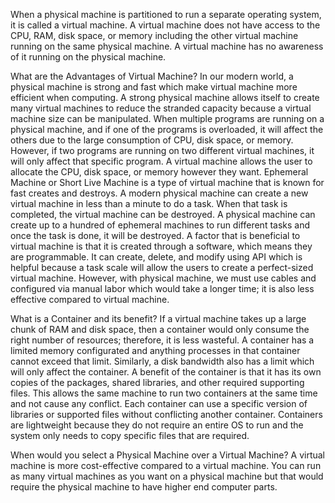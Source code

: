 When a physical machine is partitioned to run a separate operating system, it is called a virtual machine. A virtual machine does not have access to the CPU, RAM, disk space, or memory including the other virtual machine running on the same physical machine. A virtual machine has no awareness of it running on the physical machine. 

What are the Advantages of Virtual Machine?
	In our modern world, a physical machine is strong and fast which make virtual machine more efficient when computing.  A strong physical machine allows itself to create many virtual machines to reduce the stranded capacity because a virtual machine size can be manipulated. When multiple programs are running on a physical machine, and if one of the programs is overloaded, it will affect the others due to the large consumption of CPU, disk space, or memory. However, if two programs are running on two different virtual machines, it will only affect that specific program. A virtual machine allows the user to allocate the CPU, disk space, or memory however they want. 
	Ephemeral Machine or Short Live Machine is a type of virtual machine that is known for fast creates and destroys. A modern physical machine can create a new virtual machine in less than a minute to do a task. When that task is completed, the virtual machine can be destroyed. A physical machine can create up to a hundred of ephemeral machines to run different tasks and once the task is done, it will be destroyed. 
	A factor that is beneficial to virtual machine is that it is created through a software, which means they are programmable. It can create, delete, and modify using API which is helpful because a task scale will allow the users to create a perfect-sized virtual machine. However, with physical machine, we must use cables and configured via manual labor which would take a longer time; it is also less effective compared to virtual machine. 

What is a Container and its benefit?
	If a virtual machine takes up a large chunk of RAM and disk space, then a container would only consume the right number of resources; therefore, it is less wasteful. A container has a limited memory configurated and anything processes in that container cannot exceed that limit. Similarly, a disk bandwidth also has a limit which will only affect the container. A benefit of the container is that it has its own copies of the packages, shared libraries, and other required supporting files. This allows the same machine to run two containers at the same time and not cause any conflict. Each container can use a specific version of libraries or supported files without conflicting another container. Containers are lightweight because they do not require an entire OS to run and the system only needs to copy specific files that are required. 

When would you select a Physical Machine over a Virtual Machine? 
	A virtual machine is more cost-effective compared to a virtual machine. You can run as many virtual machines as you want on a physical machine but that would require the physical machine to have higher end computer parts. 
	
	
